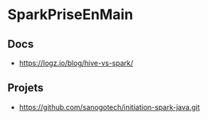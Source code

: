 # SparkPriseEnMain

## Docs
- https://logz.io/blog/hive-vs-spark/

##  Projets

- https://github.com/sanogotech/initiation-spark-java.git
